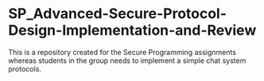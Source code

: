 # SP_Advanced-Secure-Protocol-Design-Implementation-and-Review
This is a repository created for the Secure Programming assignments whereas students in the group needs to implement a simple chat system protocols.
